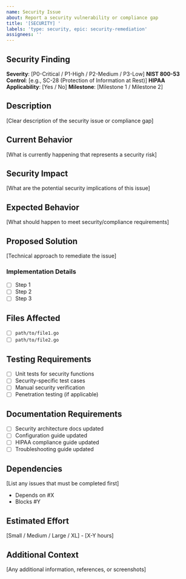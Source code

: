 ```yaml
---
name: Security Issue
about: Report a security vulnerability or compliance gap
title: '[SECURITY] '
labels: 'type: security, epic: security-remediation'
assignees: ''
---
```


## Security Finding

**Severity**: [P0-Critical / P1-High / P2-Medium / P3-Low]
**NIST 800-53 Control**: [e.g., SC-28 (Protection of Information at Rest)]
**HIPAA Applicability**: [Yes / No]
**Milestone**: [Milestone 1 / Milestone 2]

## Description

[Clear description of the security issue or compliance gap]

## Current Behavior

[What is currently happening that represents a security risk]

## Security Impact

[What are the potential security implications of this issue]

## Expected Behavior

[What should happen to meet security/compliance requirements]

## Proposed Solution

[Technical approach to remediate the issue]

### Implementation Details

- [ ] Step 1
- [ ] Step 2
- [ ] Step 3

## Files Affected

- [ ] `path/to/file1.go`
- [ ] `path/to/file2.go`

## Testing Requirements

- [ ] Unit tests for security functions
- [ ] Security-specific test cases
- [ ] Manual security verification
- [ ] Penetration testing (if applicable)

## Documentation Requirements

- [ ] Security architecture docs updated
- [ ] Configuration guide updated
- [ ] HIPAA compliance guide updated
- [ ] Troubleshooting guide updated

## Dependencies

[List any issues that must be completed first]
- Depends on #X
- Blocks #Y

## Estimated Effort

[Small / Medium / Large / XL] - [X-Y hours]

## Additional Context

[Any additional information, references, or screenshots]
